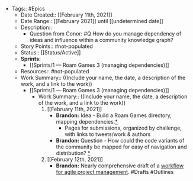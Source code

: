 - Tags:: #Epics
    - Date Created:: [[February 11th, 2021]]
    - Date Range:: [[February 2021]] until [[undetermined date]]
    - Description::
        - Question from Conor: #Q How do you manage dependency of ideas and influence within a community knowledge graph?
    - Story Points:: #not-populated
    - Status:: [[Status/Active]]
    - **Sprints:**
        - [[Sprints/1 — Roam Games 3 (managing dependencies)]]
    - Resources:: #not-populated
    - Work Summary::  ((Include your name, the date, a description of the work, and a link to the work))
        - [[Sprints/1 — Roam Games 3 (managing dependencies)]]
            - Work Summary::  ((Include your name, the date, a description of the work, and a link to the work))
                1. [[February 11th, 2021]] 
                    - **Brandon:** Idea - Build a Roam Games directory, mapping dependencies.[*](((aIf4ipiC6))) 
                        - Pages for submissions, organized by challenge, with links to tweets/work & authors 
                    - **Brandon:** Question - How could the code variants of the community be mapped for easy of navigation and distribution? [*](((ykxX5bHS9)))
                2. [[February 12th, 2021]] 
                    - **Brandon:** Nearly comprehensive draft of a [workflow for agile project management](((74aPTS1FT))). #Drafts #Outlines
